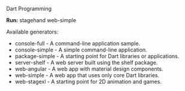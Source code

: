 Dart Programming

**Run:** stagehand web-simple

Available generators:
  * console-full   - A command-line application sample.
  * console-simple - A simple command-line application.
  * package-simple - A starting point for Dart libraries or applications.
  * server-shelf   - A web server built using the shelf package.
  * web-angular    - A web app with material design components.
  * web-simple     - A web app that uses only core Dart libraries.
  * web-stagexl    - A starting point for 2D animation and games.
